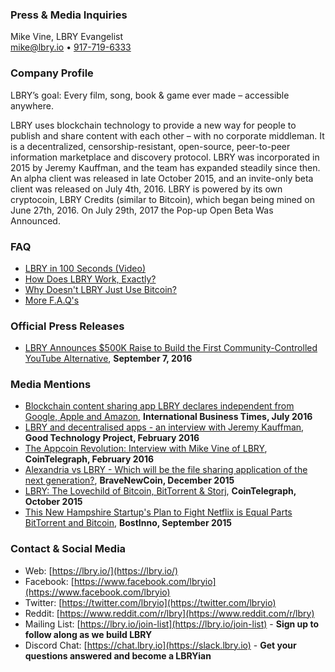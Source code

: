 ### Press & Media Inquiries

Mike Vine, LBRY Evangelist<br/>
[mike@lbry.io](mailto:mike@lbry.io) • [917-719-6333](tel:9177196333)

### Company Profile

LBRY’s goal: Every film, song, book & game ever made – accessible anywhere.

LBRY uses blockchain technology to provide a new way for people to publish and share content with each other – with no corporate middleman. It is a decentralized, censorship-resistant, open-source, peer-to-peer information marketplace and discovery protocol. LBRY was incorporated in 2015 by Jeremy Kauffman, and the team has expanded steadily since then. An alpha client was released in late October 2015, and an invite-only beta client was released on July 4th, 2016. LBRY is powered by its own cryptocoin, LBRY Credits (similar to Bitcoin), which began being mined on June 27th, 2016. On July 29th, 2017 the Pop-up Open Beta Was Announced.

### FAQ

- [LBRY in 100 Seconds (Video)](https://www.youtube.com/watch?v=qkUA0vTWM7g)
- [How Does LBRY Work, Exactly?](https://lbry.io/news/introducing-lbry-the-bitcoin-of-content)
- [Why Doesn't LBRY Just Use Bitcoin?](https://lbry.io/news/why-doesnt-lbry-just-use-bitcoin)
- [More F.A.Q's](https://lbry.io/faq)

### Official Press Releases

- [LBRY Announces $500K Raise to Build the First Community-Controlled YouTube Alternative](https://lbry.io/press/500k-fundraising-round-pillar-vc.md), **September 7, 2016**

### Media Mentions

- [Blockchain content sharing app LBRY declares independent from Google, Apple and Amazon](http://www.ibtimes.co.uk/blockchain-content-sharing-app-lbry-declares-independent-google-apple-amazon-1568755), **International Business Times, July 2016**
- [LBRY and decentralised apps - an interview with Jeremy Kauffman](http://goodtechnologyproject.org/blog/2016/02/07/lbry-and-decentralised-apps-an-interview-with-jeremy-kauffman/), **Good Technology Project, February 2016**
- [The Appcoin Revolution: Interview with Mike Vine of LBRY](http://cointelegraph.com/news/the-appcoin-revolution-interview-with-mike-vine-of-lbry), **CoinTelegraph, February 2016**
- [Alexandria vs LBRY - Which will be the file sharing application of the next generation?](http://bravenewcoin.com/news/alexandria-vs-lbry-which-will-be-the-file-sharing-application-of-the-next-generation/), **BraveNewCoin, December 2015**
- [LBRY: The Lovechild of Bitcoin, BitTorrent & Storj](http://cointelegraph.com/news/lbry-the-lovechild-of-bitcoin-bittorrent-storj), **CoinTelegraph, October 2015**
- [This New Hampshire Startup's Plan to Fight Netflix is Equal Parts BitTorrent and Bitcoin](http://bostinno.streetwise.co/2015/09/18/bitcoin-startups-lbry-combines-bittorrent-and-bitcoin-to-fight-netflix/), **BostInno, September 2015**

### Contact & Social Media

- Web: [https://lbry.io/](https://lbry.io/)
- Facebook: [https://www.facebook.com/lbryio](https://www.facebook.com/lbryio)
- Twitter: [https://twitter.com/lbryio](https://twitter.com/lbryio)
- Reddit: [https://www.reddit.com/r/lbry](https://www.reddit.com/r/lbry)
- Mailing List: [https://lbry.io/join-list](https://lbry.io/join-list) - **Sign up to follow along as we build LBRY**
- Discord Chat: [https://chat.lbry.io](https://slack.lbry.io) - **Get your questions answered and become a LBRYian**
